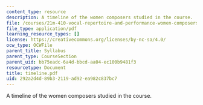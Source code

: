 ```yaml
---
content_type: resource
description: A timeline of the women composers studied in the course.
file: /courses/21m-410-vocal-repertoire-and-performance-women-composers-spring-2007/292a2d4d89b32119ad92ea982c837bc7_timeline.pdf
file_type: application/pdf
learning_resource_types: []
license: https://creativecommons.org/licenses/by-nc-sa/4.0/
ocw_type: OCWFile
parent_title: Syllabus
parent_type: CourseSection
parent_uid: bb75eadc-6a4d-bbcd-aa04-ec100b9481f3
resourcetype: Document
title: timeline.pdf
uid: 292a2d4d-89b3-2119-ad92-ea982c837bc7
---
```

A timeline of the women composers studied in the course.